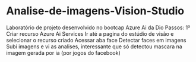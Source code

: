 # Analise-de-imagens-Vision-Studio
Laboratório de projeto desenvolvido no bootcap Azure Ai da Dio
Passos:
1º Criar recurso  Azure Ai Services
Ir até a pagina do estúdio de visão e selecionar o recurso criado
Acessar aba face
Detectar faces em imagens
Subi imagens e  vi as analises, interessante que só detectou mascara na imagem gerada por ia (por jogos do facebook)